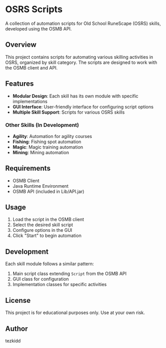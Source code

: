 # OSRS Scripts

A collection of automation scripts for Old School RuneScape (OSRS) skills, developed using the OSMB API.

## Overview

This project contains scripts for automating various skilling activities in OSRS, organized by skill category. The scripts are designed to work with the OSMB client and API.

## Features

- **Modular Design**: Each skill has its own module with specific implementations
- **GUI Interface**: User-friendly interface for configuring script options
- **Multiple Skill Support**: Scripts for various OSRS skills

### Other Skills (In Development)

- **Agility**: Automation for agility courses
- **Fishing**: Fishing spot automation
- **Magic**: Magic training automation
- **Mining**: Mining automation

## Requirements

- OSMB Client
- Java Runtime Environment
- OSMB API (included in Lib/API.jar)

## Usage

1. Load the script in the OSMB client
2. Select the desired skill script
3. Configure options in the GUI
4. Click "Start" to begin automation

## Development

Each skill module follows a similar pattern:
1. Main script class extending `Script` from the OSMB API
2. GUI class for configuration
3. Implementation classes for specific activities

## License

This project is for educational purposes only. Use at your own risk.

## Author

tezkidd